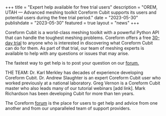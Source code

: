 +++
title = "Expert help available for free trial users"
description = "OREM, UTAH — Advanced meshing toolkit Coreform Cubit supports its users and potential users during the free trial period."
date = "2023-05-30"
publishdate = "2023-05-30"
featured = true
layout = "news"
+++

Coreform Cubit is a world-class meshing toolkit with a powerful Python API that can handle the toughest meshing problems. Coreform offers a free [30-day trial](https://coreform.com/products/trial/) to anyone who is interested in discovering what Coreform Cubit can do for them. As part of that trial, our team of meshing experts is available to help with any questions or issues that may arise.

The fastest way to get help is to post your question on our [forum.](https://forum.coreform.com/categories/)

THE TEAM:
Dr. Karl Merkley has decades of experience developing Coreform Cubit.
Dr. Andrew Slaughter is an expert Coreform Cubit user who worked previously at a national laboratory.
Greg Vernon is a Coreform Cubit master who also leads many of our tutorial webinars [add link].
Mark Richardson has been developing Cubit for more than ten years.

The Coreform [forum](https://forum.coreform.com/categories/) is the place for users to get help and advice from one another and from our unparalleled team of support providers.